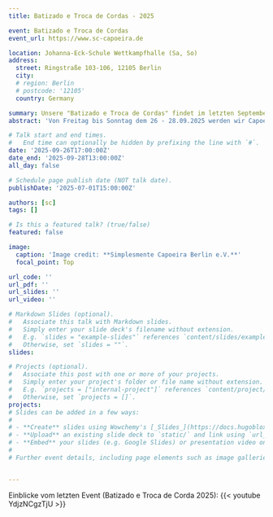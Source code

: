 ```yaml
---
title: Batizado e Troca de Cordas - 2025

event: Batizado e Troca de Cordas
event_url: https://www.sc-capoeira.de

location: Johanna-Eck-Schule Wettkampfhalle (Sa, So)
address:
  street: Ringstraße 103-106, 12105 Berlin 
  city:  
  # region: Berlin
  # postcode: '12105'
  country: Germany 

summary: Unsere "Batizado e Troca de Cordas" findet im letzten September Wochenende statt. Unser **Mestre Bala** aus Madrid wird uns drei Tage mit tollen Workshops, Technik und Energie aufladen.
abstract: 'Von Freitag bis Sonntag dem 26 - 28.09.2025 werden wir Capoeira mit euch feiern. Alle sind herzlich Eingeladen dabei zu sein!'

# Talk start and end times.
#   End time can optionally be hidden by prefixing the line with `#`.
date: '2025-09-26T17:00:00Z'
date_end: '2025-09-28T13:00:00Z'
all_day: false

# Schedule page publish date (NOT talk date).
publishDate: '2025-07-01T15:00:00Z'

authors: [sc]
tags: []

# Is this a featured talk? (true/false)
featured: false

image:
  caption: 'Image credit: **Simplesmente Capoeira Berlin e.V.**'
  focal_point: Top 

url_code: ''
url_pdf: ''
url_slides: ''
url_video: ''

# Markdown Slides (optional).
#   Associate this talk with Markdown slides.
#   Simply enter your slide deck's filename without extension.
#   E.g. `slides = "example-slides"` references `content/slides/example-slides.md`.
#   Otherwise, set `slides = ""`.
slides:

# Projects (optional).
#   Associate this post with one or more of your projects.
#   Simply enter your project's folder or file name without extension.
#   E.g. `projects = ["internal-project"]` references `content/project/deep-learning/index.md`.
#   Otherwise, set `projects = []`.
projects:
# Slides can be added in a few ways:
# 
# - **Create** slides using Wowchemy's [_Slides_](https://docs.hugoblox.com/managing-content/#create-slides) feature and link using `slides` parameter in the front matter of the talk file
# - **Upload** an existing slide deck to `static/` and link using `url_slides` parameter in the front matter of the talk file
# - **Embed** your slides (e.g. Google Slides) or presentation video on this page using [shortcodes](https://docs.hugoblox.com/writing-markdown-latex/).
# 
# Further event details, including page elements such as image galleries, can be added to the body of this page.


---
```


 Einblicke vom letzten Event (Batizado e Troca de Corda 2025):
 {{< youtube YdjzNCgzTjU >}}
 
 
 <!-- ![Das 2024 Programm der Batizado e Troca de Cordas von Simplesmente Capoeira Berlin e. V.](2024_batizado_flyer.jpeg) --> 

